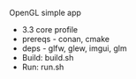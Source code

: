 OpenGL simple app
* 3.3 core profile
* prereqs - conan, cmake
* deps - glfw, glew, imgui, glm
* Build: build.sh
* Run: run.sh
